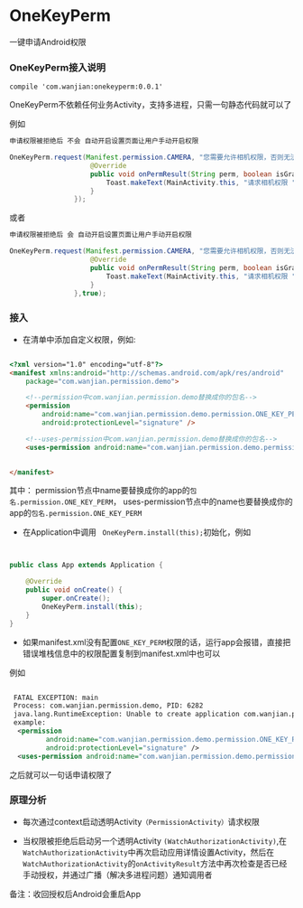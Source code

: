 # OneKeyPerm
一键申请Android权限


### OneKeyPerm接入说明

` compile 'com.wanjian:onekeyperm:0.0.1' `
 
 
OneKeyPerm不依赖任何业务Activity，支持多进程，只需一句静态代码就可以了

例如

```java
申请权限被拒绝后 不会 自动开启设置页面让用户手动开启权限

OneKeyPerm.request(Manifest.permission.CAMERA, "您需要允许相机权限，否则无法使用扫码功能", new OneKeyPerm.OnPermResultListener() {
                    @Override
                    public void onPermResult(String perm, boolean isGrant) {
                        Toast.makeText(MainActivity.this, "请求相机权限 " + isGrant, Toast.LENGTH_SHORT).show();
                    }
                });
```

或者

```java
申请权限被拒绝后 会 自动开启设置页面让用户手动开启权限

OneKeyPerm.request(Manifest.permission.CAMERA, "您需要允许相机权限，否则无法使用扫码功能", new OneKeyPerm.OnPermResultListener() {
                    @Override
                    public void onPermResult(String perm, boolean isGrant) {
                        Toast.makeText(MainActivity.this, "请求相机权限 " + isGrant, Toast.LENGTH_SHORT).show();
                    }
                },true);
```

### 接入

* 在清单中添加自定义权限，例如:

```html

<?xml version="1.0" encoding="utf-8"?>
<manifest xmlns:android="http://schemas.android.com/apk/res/android"
    package="com.wanjian.permission.demo">

    <!--permission中com.wanjian.permission.demo替换成你的包名-->
    <permission
        android:name="com.wanjian.permission.demo.permission.ONE_KEY_PERM"
        android:protectionLevel="signature" />

    <!--uses-permission中com.wanjian.permission.demo替换成你的包名-->
    <uses-permission android:name="com.wanjian.permission.demo.permission.ONE_KEY_PERM" />

  
</manifest>

```

其中：
permission节点中name要替换成你的app的`包名.permission.ONE_KEY_PERM`，
uses-permission节点中的name也要替换成你的app的`包名.permission.ONE_KEY_PERM`

* 在Application中调用 ` OneKeyPerm.install(this);`初始化，例如

```java


public class App extends Application {

    @Override
    public void onCreate() {
        super.onCreate();
        OneKeyPerm.install(this);
    }
}


```
* 如果manifest.xml没有配置`ONE_KEY_PERM`权限的话，运行app会报错，直接把错误堆栈信息中的权限配置复制到manifest.xml中也可以

例如

```xml

 FATAL EXCEPTION: main
 Process: com.wanjian.permission.demo, PID: 6282
 java.lang.RuntimeException: Unable to create application com.wanjian.permission.demo.App: java.lang.RuntimeException: define and use permission in your manifest ! 
 example:
  <permission
         android:name="com.wanjian.permission.demo.permission.ONE_KEY_PERM"
         android:protectionLevel="signature" />
  <uses-permission android:name="com.wanjian.permission.demo.permission.ONE_KEY_PERM" />


```

之后就可以一句话申请权限了


### 原理分析

* 每次通过context启动透明Activity`（PermissionActivity）`请求权限

* 当权限被拒绝后启动另一个透明Activity `(WatchAuthorizationActivity)`,在`WatchAuthorizationActivity`中再次启动应用详情设置Activity，然后在`WatchAuthorizationActivity`的`onActivityResult`方法中再次检查是否已经手动授权，并通过广播（解决多进程问题）通知调用者


备注：收回授权后Android会重启App





